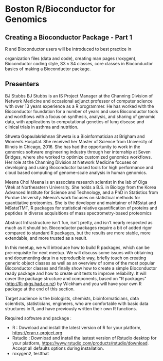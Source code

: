 # Boston R/Bioconductor for Genomics
## Creating a Bioconductor Package - Part 1


R and Bioconductor users will be introduced to best practice in

organization files (data and code),
creating man pages (roxygen),
Bioconductor coding style,
S3 v S4 classes,
core classes in Bioconductor
basics of making a Bioconductor package.

Presenters
----------------
BJ Stubbs
BJ Stubbs is an IS Project Manager at the Channing Division of Network Medicine and occasional adjunct professor of computer science with over 13 years experience as a R programmer. He has worked with the Bioconductor foundation for a number of years and uses Bioconductor tools and workflows with a focus on synthesis, analysis, and sharing of genomic data, with applications to computational genetics of lung disease and clinical trials in asthma and nutrition.

Shweta Gopaulakrishnan
Shweta is a Bioinformatician at Brigham and Women’s Hospital. She received her Master of Science from University of Illinois in Chicago, 2016. She has had the opportunity to work in the genomics software engineering industry through her internship at Seven Bridges, where she worked to optimize customized genomics workflows. Her role at the Channing Division at Network Medicine focuses on developing and using Bioconductor based tools for high performance and cloud based computing of genome-scale analysis in human genomics.

Meena Choi
Meena is an associate research scientist in the lab of Olga Vitek at Northeastern University. She holds a B.S. in Biology from the Korea Advanced Institute for Science and Technology, and a PhD in Statistics from Purdue University. Meena’s work focuses on statistical methods for quantitative proteomics. She is the developer and maintainer of MSstat and MSstatTMT, R packages for statistical relative quantification of proteins and peptides in diverse acquisitions of mass spectrometry-based proteomics

Abstract
Infrastructure isn't fun, isn't pretty, and isn't nearly respected as much as it should be. Bioconductor packages require a bit of added rigor compared to standard R packages, but the results are more stable, more extendable, and more trusted as a result.

In this meetup, we will introduce how to build R packages, which can be pre-requisite for next meetup. We will discuss some issues with obtaining and documenting data in a reproducible way, briefly touch on creating generic object classes as well as an overview of some of the most popular Bioconductor classes and finally show how to create a simple Bioconductor ready package and how to create unit tests to improve reliability. It will cover the package structure and components, based on "R packages" (http://R-pkgs.had.co.nz) by Wickham and you will have your own R package at the end of this section.

Target audience is the biologists, chemists, bioinformaticians, data scientists, statisticians, engineers, who are comfortable with basic data structures in R, and have previously written their own R functions.

Required software and package :
- R : Download and install the latest version of R for your platform, https://cran.r-project.org
- Rstudio : Download and install the lastest version of Rstudio desktop for your platform, https://www.rstudio.com/products/rstudio/download.
Accept all defaults options during installation.
- roxygen2, testthat
